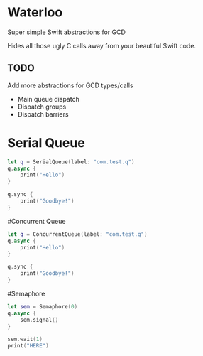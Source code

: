 # Waterloo
Super simple Swift abstractions for GCD

Hides all those ugly C calls away from your beautiful Swift code.

## TODO
Add more abstractions for GCD types/calls
- Main queue dispatch
- Dispatch groups
- Dispatch barriers

# Serial Queue
``` Swift
let q = SerialQueue(label: "com.test.q")
q.async {
    print("Hello")
}

q.sync {
    print("Goodbye!")
}
```

#Concurrent Queue
``` Swift
let q = ConcurrentQueue(label: "com.test.q")
q.async {
    print("Hello")
}

q.sync {
    print("Goodbye!")
}
```

#Semaphore
``` Swift
let sem = Semaphore(0)
q.async {
    sem.signal()
}

sem.wait(1)
print("HERE")
```
